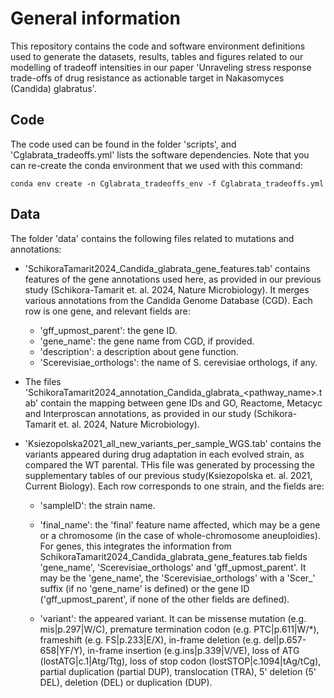 # General information

This repository contains the code and software environment definitions used to generate the datasets, results, tables and figures related to our modelling of tradeoff intensities in our paper 'Unraveling stress response trade-offs of drug resistance as actionable target in Nakasomyces (Candida) glabratus'.

## Code

The code used can be found in the folder 'scripts', and 'Cglabrata_tradeoffs.yml' lists the software dependencies. Note that you can re-create the conda environment that we used with this command: 

`conda env create -n Cglabrata_tradeoffs_env -f Cglabrata_tradeoffs.yml`

## Data

The folder 'data' contains the following files related to mutations and annotations:

- 'SchikoraTamarit2024_Candida_glabrata_gene_features.tab' contains features of the gene annotations used here, as provided in our previous study (Schikora-Tamarit et. al. 2024, Nature Microbiology). It merges various annotations from the Candida Genome Database (CGD). Each row is one gene, and relevant fields are:

	- 'gff_upmost_parent': the gene ID.
	- 'gene_name': the gene name from CGD, if provided.
	- 'description': a description about gene function.
	- 'Scerevisiae_orthologs': the name of S. cerevisiae orthologs, if any.

- The files 'SchikoraTamarit2024_annotation_Candida_glabrata_<pathway_name>.tab' contain the mapping between gene IDs and GO, Reactome, Metacyc and Interproscan annotations, as provided in our study (Schikora-Tamarit et. al. 2024, Nature Microbiology).

- 'Ksiezopolska2021_all_new_variants_per_sample_WGS.tab' contains the variants appeared during drug adaptation in each evolved strain, as compared the WT parental. THis file was generated by processing the supplementary tables of our previous study(Ksiezopolska et. al. 2021, Current Biology). Each row corresponds to one strain, and the fields are:

	- 'sampleID': the strain name.
	
	- 'final_name': the 'final' feature name affected, which may be a gene or a chromosome (in the case of whole-chromosome aneuploidies). For genes, this integrates the information from SchikoraTamarit2024_Candida_glabrata_gene_features.tab fields 'gene_name', 'Scerevisiae_orthologs' and 'gff_upmost_parent'. It may be the 'gene_name', the 'Scerevisiae_orthologs' with a 'Scer_' suffix (if no 'gene_name' is defined) or the gene ID ('gff_upmost_parent', if none of the other fields are defined).
	
	- 'variant': the appeared variant. It can be missense mutation (e.g. mis|p.297|W/C), premature termination codon (e.g. PTC|p.611|W/\*), frameshift (e.g. FS|p.233|E/X), in-frame deletion (e.g. del|p.657-658|YF/Y), in-frame insertion (e.g.ins|p.339|V/VE), loss of ATG (lostATG|c.1|Atg/Ttg), loss of stop codon (lostSTOP|c.1094|tAg/tCg), partial duplication (partial DUP), translocation (TRA), 5' deletion (5' DEL), deletion (DEL) or duplication (DUP).